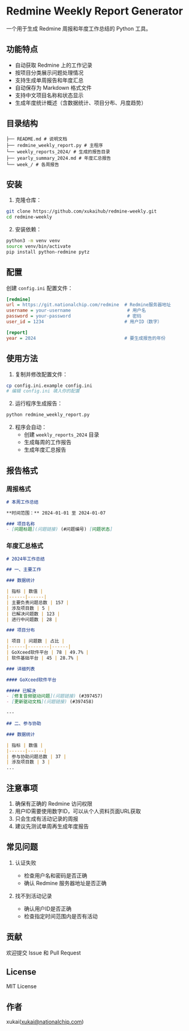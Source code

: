 # Redmine Weekly Report Generator

一个用于生成 Redmine 周报和年度工作总结的 Python 工具。

## 功能特点

- 自动获取 Redmine 上的工作记录
- 按项目分类展示问题处理情况
- 支持生成单周报告和年度汇总
- 自动保存为 Markdown 格式文件
- 支持中文项目名称和状态显示
- 生成年度统计概述（含数据统计、项目分布、月度趋势）

## 目录结构
```
├── README.md # 说明文档
├── redmine_weekly_report.py # 主程序
└── weekly_reports_2024/ # 生成的报告目录
├── yearly_summary_2024.md # 年度汇总报告
└── week_/ # 各周报告
```

## 安装

1. 克隆仓库：

```bash
git clone https://github.com/xukaihub/redmine-weekly.git
cd redmine-weekly
```

2. 安装依赖：
```bash
python3 -m venv venv
source venv/bin/activate
pip install python-redmine pytz
```

## 配置

创建 `config.ini` 配置文件：

```ini
[redmine]
url = https://git.nationalchip.com/redmine  # Redmine服务器地址
username = your-username                     # 用户名
password = your-password                     # 密码
user_id = 1234                              # 用户ID（数字）

[report]
year = 2024                                 # 要生成报告的年份
```

## 使用方法

1. 复制并修改配置文件：
```bash
cp config.ini.example config.ini
# 编辑 config.ini 填入你的配置
```

2. 运行程序生成报告：
```bash
python redmine_weekly_report.py
```

2. 程序会自动：
   - 创建 `weekly_reports_2024` 目录
   - 生成每周的工作报告
   - 生成年度汇总报告

## 报告格式

### 周报格式

```markdown
# 本周工作总结

**时间范围：** 2024-01-01 至 2024-01-07

### 项目名称
- [问题标题](问题链接) (#问题编号) [问题状态]
```

### 年度汇总格式

```markdown
# 2024年工作总结

## 一、主要工作

### 数据统计

| 指标 | 数值 |
|------|------|
| 主要负责问题总数 | 157 |
| 涉及项目数 | 5 |
| 已解决问题数 | 123 |
| 进行中问题数 | 28 |

### 项目分布

| 项目 | 问题数 | 占比 |
|------|--------|------|
| GoXceed软件平台 | 78 | 49.7% |
| 软件基础平台 | 45 | 28.7% |

### 详细列表

#### GoXceed软件平台

##### 已解决
- [修复音频驱动问题](问题链接) (#397457)
- [更新驱动文档](问题链接) (#397458)

---

## 二、参与协助

### 数据统计

| 指标 | 数值 |
|------|------|
| 参与协助问题总数 | 37 |
| 涉及项目数 | 3 |
...
```

## 注意事项

1. 确保有正确的 Redmine 访问权限
2. 用户ID需要使用数字ID，可以从个人资料页面URL获取
3. 只会生成有活动记录的周报
4. 建议先测试单周再生成年度报告

## 常见问题

1. 认证失败
   - 检查用户名和密码是否正确
   - 确认 Redmine 服务器地址是否正确

2. 找不到活动记录
   - 确认用户ID是否正确
   - 检查指定时间范围内是否有活动

## 贡献

欢迎提交 Issue 和 Pull Request

## License

MIT License

## 作者

xukai(xukai@nationalchip.com)

